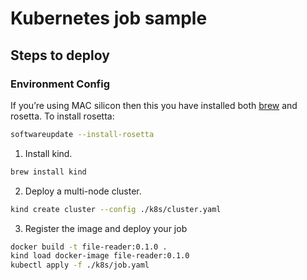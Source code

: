 # Kubernetes job sample

## Steps to deploy

### Environment Config  
If you’re using MAC silicon then this you have installed both [brew](https://brew.sh/) and rosetta. To install rosetta:

```bash
softwareupdate --install-rosetta
```

1. Install kind.
```bash
brew install kind
```

2. Deploy a multi-node cluster.
```bash
kind create cluster --config ./k8s/cluster.yaml
```

3. Register the image and deploy your job
```bash
docker build -t file-reader:0.1.0 .
kind load docker-image file-reader:0.1.0
kubectl apply -f ./k8s/job.yaml
```